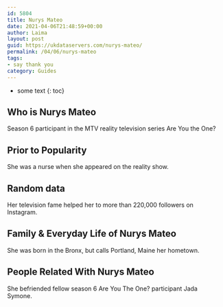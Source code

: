 ```yaml
---
id: 5804
title: Nurys Mateo
date: 2021-04-06T21:48:59+00:00
author: Laima
layout: post
guid: https://ukdataservers.com/nurys-mateo/
permalink: /04/06/nurys-mateo
tags:
- say thank you
category: Guides
---
```


* some text
{: toc}


## Who is Nurys Mateo
                  
                  
                  
Season 6 participant in the MTV reality television series Are You the One? 
                  
              
            
              
            
                
                
                
## Prior to Popularity
                  
                  
                  
She was a nurse when she appeared on the reality show. 
                  
              
            
              
            
                
                
                
## Random data
                  
                  
                  
Her television fame helped her to more than 220,000 followers on Instagram. 
                  
              
            
              
            
                
                
                
## Family & Everyday Life of Nurys Mateo
                  
                  
                  
She was born in the Bronx, but calls Portland, Maine her hometown. 
                  
              
            
              
            
                
                
                
## People Related With Nurys Mateo
                  
                  
                  
She befriended fellow season 6 Are You The One? participant Jada Symone. 
                  
              
            
              
            
                
              
            
              
              
            
            
              
            
          
          
          